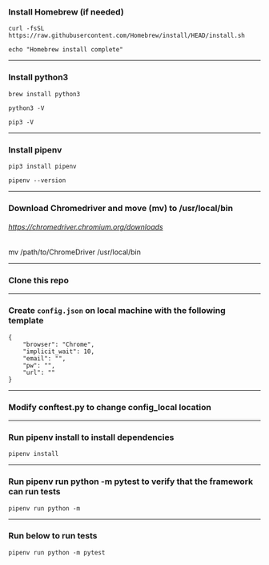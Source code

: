 ### Install Homebrew (if needed)
`curl -fsSL https://raw.githubusercontent.com/Homebrew/install/HEAD/install.sh`

`echo "Homebrew install complete"`

---

### Install python3
`brew install python3`

`python3 -V`

`pip3 -V`

---

### Install pipenv
`pip3 install pipenv`

`pipenv --version`

---

### Download Chromedriver and move (mv) to /usr/local/bin
###### https://chromedriver.chromium.org/downloads
mv /path/to/ChromeDriver /usr/local/bin

---

### Clone this repo

---

### Create `config.json` on local machine with the following template
```
{
	"browser": "Chrome",
	"implicit_wait": 10,
	"email": "",
	"pw": "",
	"url": ""
}
```

---

### Modify conftest.py to change config_local location

---

### Run pipenv install to install dependencies 
`pipenv install`

---

### Run pipenv run python -m pytest to verify that the framework can run tests
`pipenv run python -m`

---

### Run below to run tests
`pipenv run python -m pytest`